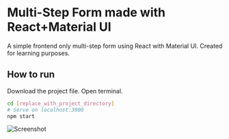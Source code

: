 # Multi-Step Form made with React+Material UI
A simple frontend only multi-step form using React with Material UI. Created for learning purposes.

## How to run
Download the project file.
Open terminal.


```bash
cd [replace_with_project_directory]
# Serve on localhost:3000
npm start

```

![Screenshot](https://i.imgur.com/BDPeVn4.png)
